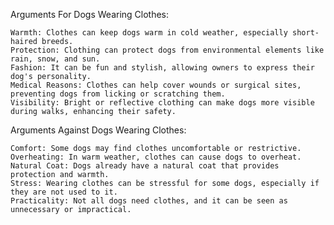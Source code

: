Arguments For Dogs Wearing Clothes:

    Warmth: Clothes can keep dogs warm in cold weather, especially short-haired breeds.
    Protection: Clothing can protect dogs from environmental elements like rain, snow, and sun.
    Fashion: It can be fun and stylish, allowing owners to express their dog's personality.
    Medical Reasons: Clothes can help cover wounds or surgical sites, preventing dogs from licking or scratching them.
    Visibility: Bright or reflective clothing can make dogs more visible during walks, enhancing their safety.

Arguments Against Dogs Wearing Clothes:

    Comfort: Some dogs may find clothes uncomfortable or restrictive.
    Overheating: In warm weather, clothes can cause dogs to overheat.
    Natural Coat: Dogs already have a natural coat that provides protection and warmth.
    Stress: Wearing clothes can be stressful for some dogs, especially if they are not used to it.
    Practicality: Not all dogs need clothes, and it can be seen as unnecessary or impractical.
